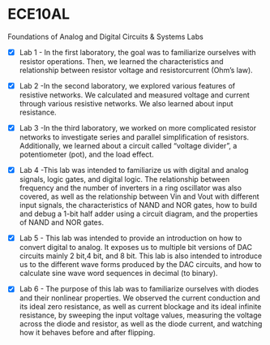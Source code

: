 # ECE10AL
Foundations of Analog and Digital Circuits &amp; Systems Labs

- [x] Lab 1 - In the first laboratory, the goal was to familiarize ourselves with resistor operations. Then, we learned the characteristics and relationship between resistor voltage and resistorcurrent (Ohm’s law). 

- [x] Lab 2 -In the second laboratory, we explored various features of resistive networks. We calculated and measured voltage and current through various resistive networks. We also learned about input resistance.

- [x] Lab 3 -In the third laboratory, we worked on more complicated resistor networks to investigate series and parallel simplification of resistors. Additionally, we learned about a circuit called “voltage divider”, a potentiometer (pot), and the load effect. 

- [x] Lab 4 -This lab was intended to familiarize us with digital and analog signals, logic gates, and digital logic. The relationship between frequency and the number of inverters in a ring oscillator was also covered, as well as the relationship between Vin and Vout with different input signals, the characteristics of NAND and NOR gates, how to build and debug a 1-bit half adder using a circuit diagram, and the properties of NAND and NOR gates.

- [x] Lab 5 - This lab was intended to provide an introduction on how to convert digital to analog. It exposes us to multiple bit versions of DAC circuits mainly 2 bit,4 bit, and 8 bit. This lab is also intended to introduce us to the different wave forms produced by the DAC circuits, and how to calculate sine wave word sequences in decimal (to binary).

- [x] Lab 6 - The purpose of this lab was to familiarize ourselves with diodes and their nonlinear properties. We observed the current conduction and its ideal zero resistance, as well as current blockage and its ideal infinite resistance, by sweeping the input voltage values, measuring the voltage across the diode and resistor, as well as the diode current, and watching how it behaves before and after flipping.
